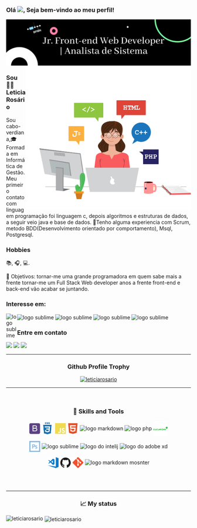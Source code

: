 ### Olá <img src="https://raw.githubusercontent.com/MartinHeinz/MartinHeinz/master/wave.gif" width="30px">, Seja bem-vindo ao meu perfil!

<img align="center" src="front-endWebdeveloper.png">

<img align="right" src="about.png" width="450px" />

### Sou 🙋‍♀️ Leticia Rosário

Sou cabo-verdiana,🎓Formada em Informática de Gestão.
Meu primeiro contato com linguagem programação foi linguagem c, depois algoritmos e estruturas de dados, a seguir veio java e base de dados.
💜Tenho alguma experiencia com Scrum, metodo BDD(Desenvolvimento orientado por comportamento), Msql, Postgresql.

### Hobbies

📚, 🎧, 💻.

🎯 Objetivos: tornar-me uma grande programadora em quem sabe mais a frente tornar-me um Full Stack Web developer anos a frente front-end e back-end vão acabar se juntando.

### Interesse em:

<img align="left" alt="logo sublime" width="30px" src="https://cdn.worldvectorlogo.com/logos/tailwindcss.svg">
<img align="center" alt="logo sublime" width="30px" src="https://cdn.worldvectorlogo.com/logos/sass-1.svg">
<img align="center" alt="logo sublime" width="30px" src="https://cdn.worldvectorlogo.com/logos/react-2.svg">
<img align="center" alt="logo sublime" width="30px" src="https://cdn.worldvectorlogo.com/logos/mysql-3.svg">
<img align="center" alt="logo sublime" width="30px" src="https://cdn.worldvectorlogo.com/logos/flutter-logo.svg">

### Entre em contato

[<img src="https://img.shields.io/badge/Facebook-1877F2?style=for-the-badge&logo=facebook&logoColor=white"/>](https://www.facebook.com/Leticiadeveloper)
[<img  src="https://img.shields.io/badge/LinkedIn-0077B5?style=for-the-badge&logo=linkedin&logoColor=white"/>](https://www.linkedin.com/in/leticiarosario26/)
[<img  src="https://img.shields.io/badge/Slack-4A154B?style=for-the-badge&logo=slack&logoColor=white"/>](https://app.slack.com/client/TDGEDER0X/CDF7Q174L/user_profile/U01QU3AHBRP)

<!---
leticiarosario/leticiarosario is a ✨ special ✨ repository because its `README.md` (this file) appears on your GitHub profile.
You can click the Preview link to take a look at your changes.
--->

---

<h3 align="center">Github Profile Trophy </h3>

<p align="center"> <a href="https://github.com/ryo-ma/github-profile-trophy"><img src="https://github-profile-trophy.vercel.app/?username=leticiarosario&margin-w=15&margin-h=15&row=2&column=3" alt="leticiarosario" /></a> </p>

---

</br>
<h3 align="center">🧰 Skills and Tools</h3>

<p align="center">
<img align="center" width="30px" alt="logo bootstrap" src="https://raw.githubusercontent.com/devicons/devicon/c7d326b6009e60442abc35fa45706d6f30ee4c8e/icons/bootstrap/bootstrap-plain.svg"/>
<img align="center" width="33px" alt="logo css3" src="https://raw.githubusercontent.com/devicons/devicon/c7d326b6009e60442abc35fa45706d6f30ee4c8e/icons/css3/css3-plain-wordmark.svg"/>
<img align="center" alt="logo javascript" width="30px" src="https://raw.githubusercontent.com/devicons/devicon/c7d326b6009e60442abc35fa45706d6f30ee4c8e/icons/javascript/javascript-plain.svg"/>
<img align="center" alt="logo html5" width="30px" src="https://raw.githubusercontent.com/devicons/devicon/c7d326b6009e60442abc35fa45706d6f30ee4c8e/icons/html5/html5-plain.svg">
<img align="center" alt="logo markdown" width="40px" src="https://cdn.worldvectorlogo.com/logos/markdown.svg">
<img align="center" alt="logo php" width="40px" src="https://cdn.worldvectorlogo.com/logos/php-1.svg">
<img align="center" width="40px" alt="logo cucumber" src="https://raw.githubusercontent.com/devicons/devicon/c7d326b6009e60442abc35fa45706d6f30ee4c8e/icons/cucumber/cucumber-plain-wordmark.svg"/>
</p>

<p align="center">
<img align="center" alt="logo photoshop" width="30px" src="https://raw.githubusercontent.com/devicons/devicon/c7d326b6009e60442abc35fa45706d6f30ee4c8e/icons/photoshop/photoshop-line.svg">
<img align="center" alt="logo sublime" width="30px" src="https://cdn.worldvectorlogo.com/logos/sublime-text.svg">

<img align="center" alt="logo do intelij" width="30px" src="https://cdn.worldvectorlogo.com/logos/intellij-idea-1.svg">
<img align="center" alt="logo do adobe xd" width="30px" src="https://cdn.worldvectorlogo.com/logos/adobe-xd-1.svg">
</p>

<p align="center">
<img align="center" alt="Visual Studio Code logo" width="30px" src="https://raw.githubusercontent.com/github/explore/80688e429a7d4ef2fca1e82350fe8e3517d3494d/topics/visual-studio-code/visual-studio-code.png"/>
<img align="center" alt="logo do github" width="30px" src="https://raw.githubusercontent.com/devicons/devicon/c7d326b6009e60442abc35fa45706d6f30ee4c8e/icons/github/github-original.svg">
<img align="center" alt="logo do git" width="30px" src="https://raw.githubusercontent.com/devicons/devicon/c7d326b6009e60442abc35fa45706d6f30ee4c8e/icons/git/git-original.svg">
<img align="center" alt="logo markdown mosnter" width="30px" src="https://markdownmonster.west-wind.com/Images/MarkdownMonster_Icon_256.png">
</p>
</br>
</br>

---

<h3 align="center"> 📈 My status</h3>

<p><img align="left" src="https://github-readme-stats.vercel.app/api/top-langs?username=leticiarosario&hide=SASS&locale=en&theme=radical" alt="leticiarosario" /></p>

<p>&nbsp;<img align="center" src="https://github-readme-stats.vercel.app/api?username=leticiarosario&show_icons=true&locale=en&theme=radical" alt="leticiarosario" /></p>
